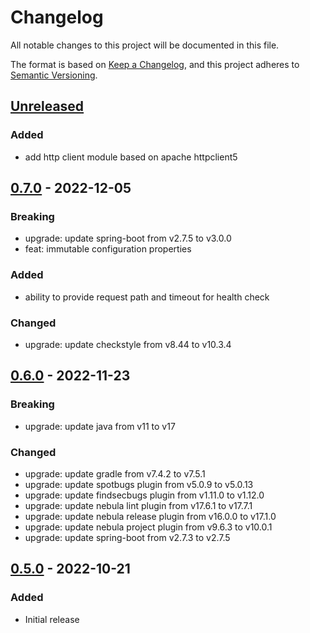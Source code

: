 # Changelog
All notable changes to this project will be documented in this file.

The format is based on [Keep a Changelog](https://keepachangelog.com/en/1.0.0/),
and this project adheres to [Semantic Versioning](https://semver.org/spec/v2.0.0.html).

## [Unreleased]

### Added
- add http client module based on apache httpclient5


## [0.7.0] - 2022-12-05

### Breaking
- upgrade: update spring-boot from v2.7.5 to v3.0.0
- feat: immutable configuration properties

### Added
- ability to provide request path and timeout for health check

### Changed
- upgrade: update checkstyle from v8.44 to v10.3.4


## [0.6.0] - 2022-11-23

### Breaking
- upgrade: update java from v11 to v17

### Changed
- upgrade: update gradle from v7.4.2 to v7.5.1
- upgrade: update spotbugs plugin from v5.0.9 to v5.0.13
- upgrade: update findsecbugs plugin from v1.11.0 to v1.12.0
- upgrade: update nebula lint plugin from v17.6.1 to v17.7.1
- upgrade: update nebula release plugin from v16.0.0 to v17.1.0
- upgrade: update nebula project plugin from v9.6.3 to v10.0.1
- upgrade: update spring-boot from v2.7.3 to v2.7.5


## [0.5.0] - 2022-10-21

### Added
- Initial release

[Unreleased]: https://github.com/theborakompanioni/tor-spring-boot-starter/compare/0.7.0...HEAD
[0.7.0]: https://github.com/theborakompanioni/tor-spring-boot-starter/compare/0.6.0...0.7.0
[0.6.0]: https://github.com/theborakompanioni/tor-spring-boot-starter/compare/0.5.0...0.6.0
[0.5.0]: https://github.com/theborakompanioni/tor-spring-boot-starter/releases/tag/0.5.0
